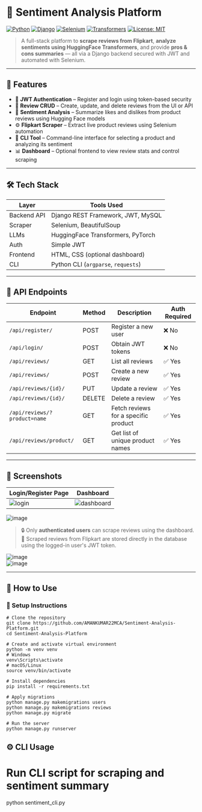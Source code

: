 # 🧠 Sentiment Analysis Platform

[![Python](https://img.shields.io/badge/Python-3.10+-blue.svg)](https://www.python.org/)
[![Django](https://img.shields.io/badge/Django-4.x-green.svg)](https://www.djangoproject.com/)
[![Selenium](https://img.shields.io/badge/Selenium-Automation-yellow.svg)](https://www.selenium.dev/)
[![Transformers](https://img.shields.io/badge/Transformers-HuggingFace-red.svg)](https://huggingface.co/)
[![License: MIT](https://img.shields.io/badge/License-MIT-purple.svg)](https://opensource.org/licenses/MIT)

> A full-stack platform to **scrape reviews from Flipkart**, **analyze sentiments using HuggingFace Transformers**, and provide **pros & cons summaries** — all via a Django backend secured with JWT and automated with Selenium.

---

## 🚀 Features

- 🔐 **JWT Authentication** – Register and login using token-based security
- 📝 **Review CRUD** – Create, update, and delete reviews from the UI or API
- 🤖 **Sentiment Analysis** – Summarize likes and dislikes from product reviews using Hugging Face models
- ⚙️ **Flipkart Scraper** – Extract live product reviews using Selenium automation
- 🧰 **CLI Tool** – Command-line interface for selecting a product and analyzing its sentiment
- 📊 **Dashboard** – Optional frontend to view review stats and control scraping

---

## 🛠️ Tech Stack

| Layer        | Tools Used                                  |
|--------------|----------------------------------------------|
| Backend API  | Django REST Framework, JWT, MySQL            |
| Scraper      | Selenium, BeautifulSoup                      |
| LLMs         | HuggingFace Transformers, PyTorch            |
| Auth         | Simple JWT                                   |
| Frontend     | HTML, CSS (optional dashboard)               |
| CLI          | Python CLI (`argparse`, `requests`)          |

---

## 🔗 API Endpoints

| Endpoint                        | Method | Description                                 | Auth Required |
|---------------------------------|--------|---------------------------------------------|---------------|
| `/api/register/`               | POST   | Register a new user                         | ❌ No         |
| `/api/login/`                  | POST   | Obtain JWT tokens                           | ❌ No         |
| `/api/reviews/`                | GET    | List all reviews                            | ✅ Yes        |
| `/api/reviews/`                | POST   | Create a new review                         | ✅ Yes        |
| `/api/reviews/{id}/`           | PUT    | Update a review                             | ✅ Yes        |
| `/api/reviews/{id}/`           | DELETE | Delete a review                             | ✅ Yes        |
| `/api/reviews/?product=name`   | GET    | Fetch reviews for a specific product        | ✅ Yes        |
| `/api/reviews/product/`        | GET    | Get list of unique product names            | ✅ Yes        |

---

## 📸 Screenshots

| Login/Register Page | Dashboard |
|---------------|-----------|
| ![login](https://github.com/user-attachments/assets/026dffef-4422-4231-80c3-e1e277cb9c6a) | ![dashboard](https://github.com/user-attachments/assets/157c977c-1bcb-4dfe-8583-364713ebbad6) |
![image](https://github.com/user-attachments/assets/59941111-d92f-4cb5-9af6-4a13805694a7)

> 🔒 Only **authenticated users** can scrape reviews using the dashboard.  
> 🛒 Scraped reviews from Flipkart are stored directly in the database using the logged-in user's JWT token.

![image](https://github.com/user-attachments/assets/6391e21d-20c6-4da2-b0c5-f8a9f853407e) <br>
![image](https://github.com/user-attachments/assets/02c9cb8c-408e-41f8-aabd-2a42cb23cc57)


---

## 🧪 How to Use

### 🔧 Setup Instructions

```
# Clone the repository
git clone https://github.com/AMANKUMAR22MCA/Sentiment-Analysis-Platform.git
cd Sentiment-Analysis-Platform

# Create and activate virtual environment
python -m venv venv
# Windows
venv\Scripts\activate
# macOS/Linux
source venv/bin/activate

# Install dependencies
pip install -r requirements.txt

# Apply migrations
python manage.py makemigrations users
python manage.py makemigrations reviews
python manage.py migrate

# Run the server
python manage.py runserver

```


## ⚙️ CLI Usage 
# Run CLI script for scraping and sentiment summary
python sentiment_cli.py

